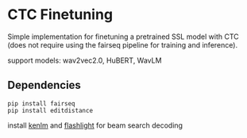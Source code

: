 # CTC Finetuning
Simple implementation for finetuning a pretrained SSL model with CTC (does not require using the fairseq pipeline for training and inference).

support models: wav2vec2.0, HuBERT, WavLM


## Dependencies
```
pip install fairseq
pip install editdistance
```
install [kenlm](https://github.com/kpu/kenlm) and [flashlight](https://github.com/flashlight/text) for beam search decoding
